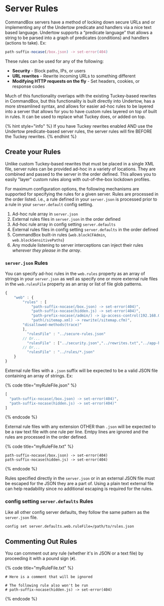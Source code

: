 # Server Rules

CommandBox servers have a method of locking down secure URLs and or implementing any of the Undertow predicate and handlers via a nice text based language. Undertow supports a “predicate language” that allows a string to be parsed into a graph of predicates (conditions) and handlers (actions to take). Ex:

```javascript
path-suffix-nocase(/box.json) -> set-error(404)
```

These rules can be used for any of the following:

* **Security** - Block paths, IPs, or users
* **URL rewrites** - Rewrite incoming URLs to something different
* **Modifying HTTP requests on the fly** - Set headers, cookies, or response codes

Much of this functionality overlaps with the existing Tuckey-based rewrites in CommandBox, but this functionality is built directly into Undertow, has a more streamlined syntax, and allows for easier ad-hoc rules to be layered into a server that allows for you to have custom rules layered on top of built in rules. It can be used to replace what Tuckey does, or added on top.

{% hint style="info" %}
If you have Tuckey rewrites enabled AND use the Undertow predicate-based server rules, the server rules will fire BEFORE the Tuckey rewrites.
{% endhint %}

## Create your Rules

Unlike custom Tuckey-based rewrites that must be placed in a single XML file, server rules can be provided ad-hoc in a variety of locations. They are combined and passed to the server in the order defined. This allows you to easily "layer" custom rules along with out-of-the-box lockdown profiles.

For maximum configuration options, the following mechanisms are supported for specifying the rules for a given server. Rules are processed in the order listed. i.e., a rule defined in your `server.json` is processed prior to a rule in your `server.default` config setting.

1. Ad-hoc rule array in `server.json`
2. External rules files in `server.json` in the order defined
3. Ad-hoc rule array in config setting `server.defaults`
4. External rules files in config setting `server.defaults` in the order defined
5. CommandBox built-in rules (`web.blockCFAdmin`, `web.blockSensitivePaths`)
6. Any module listening to server interceptions can inject their rules _wherever they please in the array_.

### `server.json` Rules

You can specify ad-hoc rules in the `web.rules` property as an array of strings in your `server.json` as well as specify one or more external rule files in the `web.rulesFile` property as an array or list of file glob patterns.

```javascript
{
    "web" : {
        "rules" : [
            "path-suffix-nocase(/box.json) -> set-error(404)",
            "path-suffix-nocase(hidden.js) -> set-error(404)",
            "path-prefix-nocase(/admin/) -> ip-access-control(192.168.0.* allow)",
            "path(/sitemap.xml) -> rewrite(/sitemap.cfm)",
        "disallowed-methods(trace)"
        ],
          "rulesFile" : "../secure-rules.json"
        // Or...
          "rulesFile" : ["../security.json","../rewrites.txt","../app-headers.json"]
        // Or...
          "rulesFile" : "../rules/*.json"
    }
}
```

External rule files with a `.json` suffix will be expected to be a valid JSON file containing an array of strings. Ex:

{% code title="myRuleFile.json" %}
```javascript
[
  "path-suffix-nocase(/box.json) -> set-error(404)",
  "path-suffix-nocase(hidden.js) -> set-error(404)"
]
```
{% endcode %}

External rule files with any extension OTHER than `.json` will be expected to be a raw text file with one rule per line. Emtpy lines are ignored and the rules are processed in the order defined.

{% code title="myRuleFile.txt" %}
```
path-suffix-nocase(/box.json) -> set-error(404)
path-suffix-nocase(hidden.js) -> set-error(404)
```
{% endcode %}

Rules specified directly in the `server.json` or in an external JSON file must be escaped for the JSON they are a part of. Using a plain text external file can help readability since no additional escaping is required for the rules.

### config setting `server.defaults` Rules

Like all other config server defaults, they follow the same pattern as the `server.json` file.

```bash
config set server.defaults.web.ruleFile=/path/to/rules.json
```

## Commenting Out Rules

You can comment out any rule (whether it's in JSON or a text file) by proceeding it with a pound sign (`#`).

{% code title="myRuleFile.txt" %}
```
# Here is a comment that will be ignored

# The following rule also won't be run
# path-suffix-nocase(hidden.js) -> set-error(404)
```
{% endcode %}
